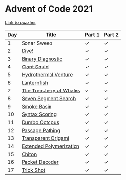 # Advent of Code 2021

[Link to puzzles](https://adventofcode.com/2021)

| Day | Title                                       | Part 1 | Part 2 |
|-----|---------------------------------------------|--------|--------|
| 1   | [Sonar Sweep](01.py)                        | ✓      | ✓      |
| 2   | [Dive!](02.py)                              | ✓      | ✓      |
| 3   | [Binary Diagnostic](03.py)                  | ✓      | ✓      |
| 4   | [Giant Squid](04.py)                        | ✓      | ✓      |
| 5   | [Hydrothermal Venture](05.py)               | ✓      | ✓      |
| 6   | [Lanternfish](06.py)                        | ✓      | ✓      |
| 7   | [The Treachery of Whales](07.py)            | ✓      | ✓      |
| 8   | [Seven Segment Search](08.py)               | ✓      | ✓      |
| 9   | [Smoke Basin](09.py)                        | ✓      | ✓      |
| 10  | [Syntax Scoring](10.py)                     | ✓      | ✓      |
| 11  | [Dumbo Octopus](11.py)                      | ✓      | ✓      |
| 12  | [Passage Pathing](12.py)                    | ✓      | ✓      |
| 13  | [Transparent Origami](13.py)                | ✓      | ✓      |
| 14  | [Extended Polymerization](14.py)            | ✓      | ✓      |
| 15  | [Chiton](15.py)                             | ✓      | ✓      |
| 16  | [Packet Decoder](16.py)                     | ✓      | ✓      |
| 17  | [Trick Shot](17.py)                         | ✓      | ✓      |
